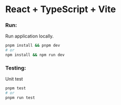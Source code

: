 # React + TypeScript + Vite

### Run:
Run application locally.
```bash
pnpm install && pnpm dev
# or
npm install && npm run dev
```

### Testing:
Unit test
```bash
pnpm test
# or
pnpm run test
```
